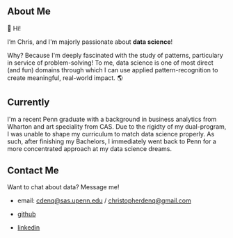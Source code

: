 ## About Me

👋 Hi! 

I’m Chris, and I'm majorly passionate about **data science**!

Why? Because I'm deeply fascinated with the study of patterns, particulary in service of problem-solving! To me, data science is one of most direct (and fun) domains through which I can use applied pattern-recognition to create meaningful, real-world impact. 🌎

## Currently

I'm a recent Penn graduate with a background in business analytics from Wharton and art speciality from CAS. Due to the rigidty of my dual-program, I was unable to shape my curriculum to match data science properly. As such, after finishing my Bachelors, I immediately went back to Penn for a more concentrated approach at my data science dreams.

## Contact Me

Want to chat about data? Message me!

   - email: cdenq@sas.upenn.edu / christopherdenq@gmail.com

   - [github](https://github.com/cdenq)
   
   - [linkedin](https://www.linkedin.com/in/christopherdenq/)
